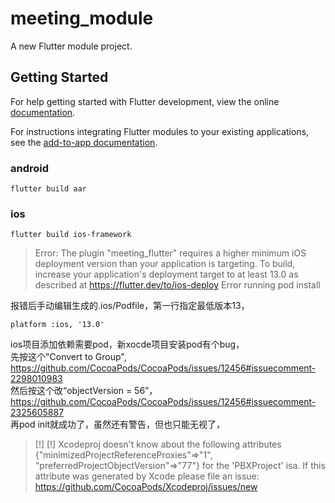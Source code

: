 # meeting_module

A new Flutter module project.

## Getting Started

For help getting started with Flutter development, view the online
[documentation](https://flutter.dev/).

For instructions integrating Flutter modules to your existing applications,
see the [add-to-app documentation](https://flutter.dev/to/add-to-app).

### android
```shell
flutter build aar
```

### ios
```shell
flutter build ios-framework
```
> Error: The plugin "meeting_flutter" requires a higher minimum iOS deployment version than your application is targeting.
To build, increase your application's deployment target to at least 13.0 as described at https://flutter.dev/to/ios-deploy
Error running pod install

报错后手动编辑生成的.ios/Podfile，第一行指定最低版本13，
```
platform :ios, '13.0'
```
ios项目添加依赖需要pod，新xocde项目安装pod有个bug，  
先按这个"Convert to Group",  
https://github.com/CocoaPods/CocoaPods/issues/12456#issuecomment-2298010983  
然后按这个改“objectVersion = 56”，  
https://github.com/CocoaPods/CocoaPods/issues/12456#issuecomment-2325605887  
再pod init就成功了，虽然还有警告，但也只能无视了，  
> [!] [!] Xcodeproj doesn't know about the following attributes {"minimizedProjectReferenceProxies"=>"1", "preferredProjectObjectVersion"=>"77"} for the 'PBXProject' isa.
If this attribute was generated by Xcode please file an issue: https://github.com/CocoaPods/Xcodeproj/issues/new


